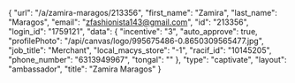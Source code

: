 {
    "url": "\/a\/zamira-maragos\/213356",
    "first_name": "Zamira",
    "last_name": "Maragos",
    "email": "zfashionista143@gmail.com",
    "id": "213356",
    "login_id": "1759121",
    "data": {
        "incentive": "3",
        "auto_approve": true,
        "profilePhoto": "\/api\/canvas\/logo\/995675486-0.8650309565477.jpg",
        "job_title": "Merchant",
        "local_macys_store": "-1",
        "racif_id": "10145205",
        "phone_number": "6313949967",
        "tongal": ""
    },
    "type": "captivate",
    "layout": "ambassador",
    "title": "Zamira Maragos"
}